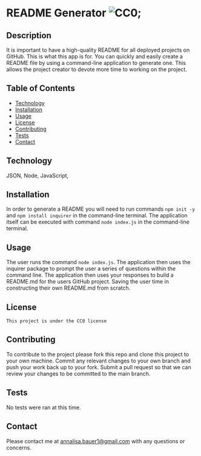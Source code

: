 # README Generator  ![CC0](https://img.shields.io/badge/badge-CC0-blue);

## Description
It is important to have a high-quality README for all deployed projects on GitHub. This is what this app is for. You can quickly and easily create a README file by using a command-line application to generate one. This allows the project creator to devote more time to working on the project.

## Table of Contents

* [Technology](#technology)
* [Installation](#installation)
* [Usage](#usage)
* [License](#license)
* [Contributing](#contributing)
* [Tests](#tests)
* [Contact](#contact)

## Technology
JSON, Node, JavaScript, 

## Installation
In order to generate a README you will need to run commands `npm init -y` and `npm install inquirer` in the command-line terminal. The application itself can be executed with command `node index.js` in the command-line terminal.

## Usage
The user runs the command `node index.js`. The application then uses the inquirer package to prompt the user a series of questions within the command line. The application then uses your responses to build a README.md for the users GitHub project. Saving the user time in constructing their own README.md from scratch.

## License

    This project is under the CC0 license

## Contributing
To contribute to the project please fork this repo and clone this project to your own machine. Commit any relevant changes to your own branch and push your work back up to your fork. Submit a pull request so that we can review your changes to be committed to the main branch.

## Tests
No tests were ran at this time.

## Contact
Please contact me at annalisa.bauer1@gmail.com with any questions or concerns.